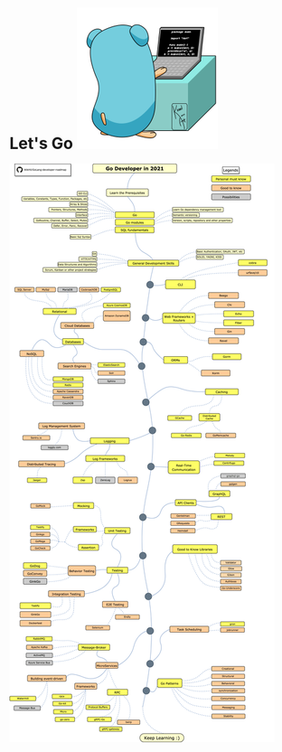# Let's Go <a href="https://go.dev/tour/welcome/1"><img width="250" height="250" src="https://raw.githubusercontent.com/somerongit/somerongit/main/img/go.gif"> </a>

![Read Map](./docs/golang-developer-roadmap.png)
